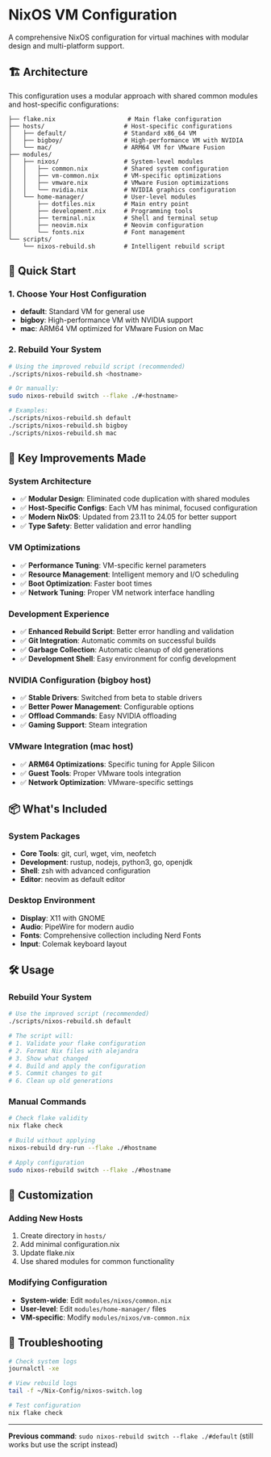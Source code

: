 # NixOS VM Configuration

A comprehensive NixOS configuration for virtual machines with modular design and multi-platform support.

## 🏗️ Architecture

This configuration uses a modular approach with shared common modules and host-specific configurations:

```
├── flake.nix                    # Main flake configuration
├── hosts/                      # Host-specific configurations
│   ├── default/                # Standard x86_64 VM
│   ├── bigboy/                 # High-performance VM with NVIDIA
│   └── mac/                    # ARM64 VM for VMware Fusion
├── modules/
│   ├── nixos/                  # System-level modules
│   │   ├── common.nix          # Shared system configuration
│   │   ├── vm-common.nix       # VM-specific optimizations
│   │   ├── vmware.nix          # VMware Fusion optimizations
│   │   └── nvidia.nix          # NVIDIA graphics configuration
│   └── home-manager/           # User-level modules
│       ├── dotfiles.nix        # Main entry point
│       ├── development.nix     # Programming tools
│       ├── terminal.nix        # Shell and terminal setup
│       ├── neovim.nix          # Neovim configuration
│       └── fonts.nix           # Font management
└── scripts/
    └── nixos-rebuild.sh        # Intelligent rebuild script
```

## 🚀 Quick Start

### 1. Choose Your Host Configuration

- **default**: Standard VM for general use
- **bigboy**: High-performance VM with NVIDIA support
- **mac**: ARM64 VM optimized for VMware Fusion on Mac

### 2. Rebuild Your System

```bash
# Using the improved rebuild script (recommended)
./scripts/nixos-rebuild.sh <hostname>

# Or manually:
sudo nixos-rebuild switch --flake ./#<hostname>

# Examples:
./scripts/nixos-rebuild.sh default
./scripts/nixos-rebuild.sh bigboy  
./scripts/nixos-rebuild.sh mac
```

## 🎯 Key Improvements Made

### System Architecture
- ✅ **Modular Design**: Eliminated code duplication with shared modules
- ✅ **Host-Specific Configs**: Each VM has minimal, focused configuration
- ✅ **Modern NixOS**: Updated from 23.11 to 24.05 for better support
- ✅ **Type Safety**: Better validation and error handling

### VM Optimizations
- ✅ **Performance Tuning**: VM-specific kernel parameters
- ✅ **Resource Management**: Intelligent memory and I/O scheduling  
- ✅ **Boot Optimization**: Faster boot times
- ✅ **Network Tuning**: Proper VM network interface handling

### Development Experience
- ✅ **Enhanced Rebuild Script**: Better error handling and validation
- ✅ **Git Integration**: Automatic commits on successful builds
- ✅ **Garbage Collection**: Automatic cleanup of old generations
- ✅ **Development Shell**: Easy environment for config development

### NVIDIA Configuration (bigboy host)
- ✅ **Stable Drivers**: Switched from beta to stable drivers
- ✅ **Better Power Management**: Configurable options
- ✅ **Offload Commands**: Easy NVIDIA offloading
- ✅ **Gaming Support**: Steam integration

### VMware Integration (mac host)  
- ✅ **ARM64 Optimizations**: Specific tuning for Apple Silicon
- ✅ **Guest Tools**: Proper VMware tools integration
- ✅ **Network Optimization**: VMware-specific settings

## 📦 What's Included

### System Packages
- **Core Tools**: git, curl, wget, vim, neofetch
- **Development**: rustup, nodejs, python3, go, openjdk  
- **Shell**: zsh with advanced configuration
- **Editor**: neovim as default editor

### Desktop Environment
- **Display**: X11 with GNOME
- **Audio**: PipeWire for modern audio
- **Fonts**: Comprehensive collection including Nerd Fonts
- **Input**: Colemak keyboard layout

## 🛠️ Usage

### Rebuild Your System
```bash
# Use the improved script (recommended)
./scripts/nixos-rebuild.sh default

# The script will:
# 1. Validate your flake configuration
# 2. Format Nix files with alejandra
# 3. Show what changed
# 4. Build and apply the configuration
# 5. Commit changes to git
# 6. Clean up old generations
```

### Manual Commands
```bash
# Check flake validity
nix flake check

# Build without applying
nixos-rebuild dry-run --flake ./#hostname

# Apply configuration
sudo nixos-rebuild switch --flake ./#hostname
```

## 🔧 Customization

### Adding New Hosts
1. Create directory in `hosts/`
2. Add minimal configuration.nix 
3. Update flake.nix
4. Use shared modules for common functionality

### Modifying Configuration
- **System-wide**: Edit `modules/nixos/common.nix`
- **User-level**: Edit `modules/home-manager/` files
- **VM-specific**: Modify `modules/nixos/vm-common.nix`

## 🐛 Troubleshooting

```bash
# Check system logs
journalctl -xe

# View rebuild logs  
tail -f ~/Nix-Config/nixos-switch.log

# Test configuration
nix flake check
```

---

**Previous command**: `sudo nixos-rebuild switch --flake ./#default` (still works but use the script instead)
